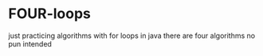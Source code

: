 # FOUR-loops
just practicing algorithms with for loops in java
there are four algorithms no pun intended
